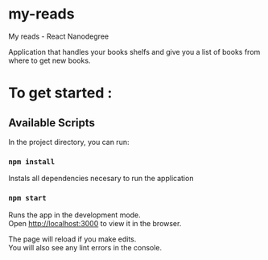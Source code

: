 # my-reads	
My reads - React Nanodegree 

Application that handles your books shelfs and give you a list of books from where to get new books.

# To get started :

## Available Scripts

In the project directory, you can run:

### `npm install`

Instals all dependencies necesary to run the application

### `npm start`


Runs the app in the development mode.<br>
Open [http://localhost:3000](http://localhost:3000) to view it in the browser.

The page will reload if you make edits.<br>
You will also see any lint errors in the console.

